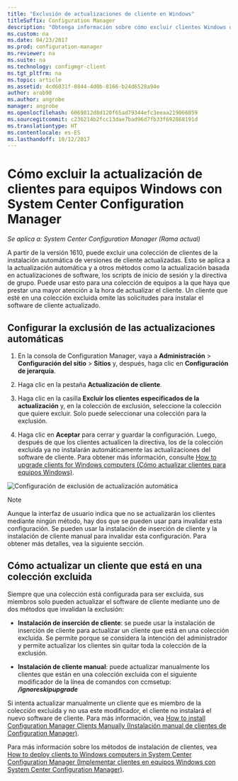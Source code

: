 ```yaml
---
title: "Exclusión de actualizaciones de cliente en Windows"
titleSuffix: Configuration Manager
description: "Obtenga información sobre cómo excluir clientes Windows de su actualización en System Center Configuration Manager."
ms.custom: na
ms.date: 04/23/2017
ms.prod: configuration-manager
ms.reviewer: na
ms.suite: na
ms.technology: configmgr-client
ms.tgt_pltfrm: na
ms.topic: article
ms.assetid: 4cd6031f-8844-4d0b-8166-b24d6528a94e
author: arob98
ms.author: angrobe
manager: angrobe
ms.openlocfilehash: 6069812d8d120f65ad79344efc3eeaa219066859
ms.sourcegitcommit: c236214b2fcc13dae7bad96d7fb33f692868191d
ms.translationtype: HT
ms.contentlocale: es-ES
ms.lasthandoff: 10/12/2017
---
```

# <a name="how-to-exclude-upgrading-clients-for-windows-computers-in-system-center-configuration-manager"></a>Cómo excluir la actualización de clientes para equipos Windows con System Center Configuration Manager

*Se aplica a: System Center Configuration Manager (Rama actual)*

A partir de la versión 1610, puede excluir una colección de clientes de la instalación automática de versiones de cliente actualizadas. Esto se aplica a la actualización automática y a otros métodos como la actualización basada en actualizaciones de software, los scripts de inicio de sesión y la directiva de grupo. Puede usar esto para una colección de equipos a la que haya que prestar una mayor atención a la hora de actualizar el cliente. Un cliente que esté en una colección excluida omite las solicitudes para instalar el software de cliente actualizado.

## <a name="configure-exclusion-for-automatic-upgrades"></a>Configurar la exclusión de las actualizaciones automáticas

1. En la consola de Configuration Manager, vaya a **Administración** > **Configuración del sitio** > **Sitios** y, después, haga clic en **Configuración de jerarquía**.

2. Haga clic en la pestaña **Actualización de cliente**.

3. Haga clic en la casilla **Excluir los clientes especificados de la actualización** y, en la colección de exclusión, seleccione la colección que quiere excluir. Solo puede seleccionar una colección para la exclusión.

4.  Haga clic en **Aceptar** para cerrar y guardar la configuración. Luego, después de que los clientes actualicen la directiva, los de la colección excluida ya no instalarán automáticamente las actualizaciones del software de cliente. Para obtener más información, consulte [How to upgrade clients for Windows computers (Cómo actualizar clientes para equipos Windows)](upgrade-clients-for-windows-computers.md).

![Configuración de exclusión de actualización automática](media/automatic_upgrade_exclusion.png)



>[!NOTE]
>Aunque la interfaz de usuario indica que no se actualizarán los clientes mediante ningún método, hay dos que se pueden usar para invalidar esta configuración. Se pueden usar la instalación de inserción de cliente y la instalación de cliente manual para invalidar esta configuración. Para obtener más detalles, vea la siguiente sección.

## <a name="how-to-upgrade-a-client-that-is-in-an-excluded-collection"></a>Cómo actualizar un cliente que está en una colección excluida

Siempre que una colección está configurada para ser excluida, sus miembros solo pueden actualizar el software de cliente mediante uno de dos métodos que invalidan la exclusión:
 - **Instalación de inserción de cliente**: se puede usar la instalación de inserción de cliente para actualizar un cliente que está en una colección excluida. Se permite porque se considera la intención del administrador y permite actualizar los clientes sin quitar toda la colección de la exclusión.       

 - **Instalación de cliente manual**: puede actualizar manualmente los clientes que están en una colección excluida con el siguiente modificador de la línea de comandos con ccmsetup: ***/ignoreskipupgrade***

  Si intenta actualizar manualmente un cliente que es miembro de la colección excluida y no usa este modificador, el cliente no instalará el nuevo software de cliente. Para más información, vea [How to install Configuration Manager Clients Manually (Instalación manual de clientes de Configuration Manager)](/sccm/core/clients/deploy/deploy-clients-to-windows-computers#BKMK_Manual).

Para más información sobre los métodos de instalación de clientes, vea [How to deploy clients to Windows computers in System Center Configuration Manager (Implementar clientes en equipos Windows con System Center Configuration Manager)](/sccm/core/clients/deploy/deploy-clients-to-windows-computers).
